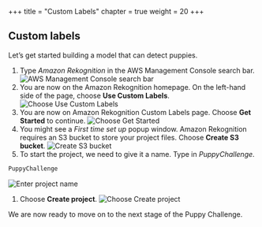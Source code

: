 +++
title = "Custom Labels"
chapter = true
weight = 20
+++

## Custom labels

Let’s get started building a model that can detect puppies.

1. Type *Amazon Rekognition* in the AWS Management Console search bar.
![AWS Management Console search bar](20_custom_labels/images/create-project-01.jpg "AWS Management Console search bar")
2. You are now on the Amazon Rekognition homepage. On the left-hand side of the page, choose **Use Custom Labels**.
![Choose Use Custom Labels](20_custom_labels/images/create-project-02.jpg "Choose Use Custom Labels")
3. You are now on Amazon Rekognition Custom Labels page. Choose **Get Started** to continue.
![Choose Get Started](20_custom_labels/images/create-project-03.jpg "Choose Get Started")
4. You might see a *First time set up* popup window. Amazon Rekognition requires an S3 bucket to store your project files. Choose **Create S3 bucket**.
![Create S3 bucket](20_custom_labels/images/create-project-04.jpg "Create S3 bucket")
5. To start the project, we need to give it a name. Type in *PuppyChallenge*.
```bash
PuppyChallenge
```
![Enter project name](20_custom_labels/images/create-project-05.jpg "Enter project name")
1. Choose **Create project**.
![Choose Create project](20_custom_labels/images/create-project-06.jpg "Choose Create project")

We are now ready to move on to the next stage of the Puppy Challenge.
